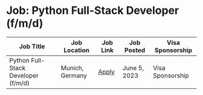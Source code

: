 # Job: Python Full-Stack Developer (f/m/d)

| Job Title | Job Location | Job Link | Job Posted | Visa Sponsorship |
| --- | --- | --- | --- | --- |
| Python Full-Stack Developer (f/m/d) | Munich, Germany | [Apply](https://boards.eu.greenhouse.io/hawkai/jobs/4170592101) | June 5, 2023 | Visa Sponsorship |
